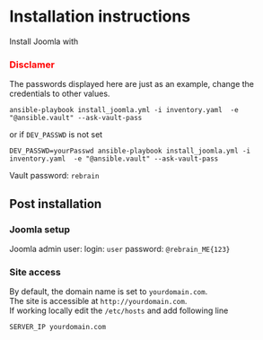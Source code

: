 # Installation instructions

Install Joomla with

### <font color="red">Disclamer</font>

The passwords displayed here are just as an example, change the credentials to other values.

```shell
ansible-playbook install_joomla.yml -i inventory.yaml  -e "@ansible.vault" --ask-vault-pass
```

or if `DEV_PASSWD` is not set

```shell
DEV_PASSWD=yourPasswd ansible-playbook install_joomla.yml -i inventory.yaml  -e "@ansible.vault" --ask-vault-pass
```

Vault password: `rebrain`

## Post installation

### Joomla setup

Joomla admin user:
login: `user`
password: `@rebrain_ME{123}`

### Site access

By default, the domain name is set to `yourdomain.com`.</br>
The site is accessible at `http://yourdomain.com`.</br>
If working locally edit the `/etc/hosts` and add following line

```text
SERVER_IP yourdomain.com
```